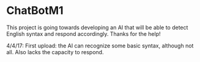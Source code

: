 # ChatBotM1
This project is going towards developing an AI that will be able to detect English syntax and respond accordingly. Thanks for the help!

4/4/17:
First upload: the AI can recognize some basic syntax, although not all. Also lacks the capacity to respond. 
